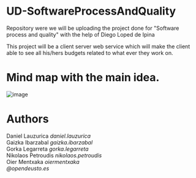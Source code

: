 # UD-SoftwareProcessAndQuality
Repository were we will be uploading the project done for "Software process and quality" with the help of Diego Loped de Ipina

This project will be a client server web service which will make the client able to see all his/hers budgets related to what ever they work on. 

# Mind map with the main idea.

![image](https://user-images.githubusercontent.com/61662649/158864400-630c171c-f50a-495e-8ad7-b6ad26a5bf89.png)

# Authors
Daniel Lauzurica _daniel.lauzurica_ <br>
Gaizka Ibarzabal _gaizka.ibarzabal_ <br>
Gorka Legarreta _gorka.legarreta_ <br>
Nikolaos Petroudis _nikolaos.petroudis_ <br>
Oier Mentxaka _oiermentxaka_ <br>
_@opendeusto.es_
